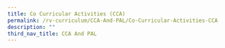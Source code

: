 ```yaml
---
title: Co Curricular Activities (CCA)
permalink: /rv-curriculum/CCA-And-PAL/Co-Curricular-Activities-CCA
description: ""
third_nav_title: CCA And PAL
---
```


